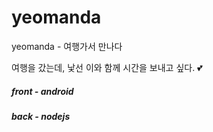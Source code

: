 # yeomanda
yeomanda - 여행가서 만나다

여행을 갔는데, 낯선 이와 함께 시간을 보내고 싶다. 💕

##### front - android
##### back - nodejs


